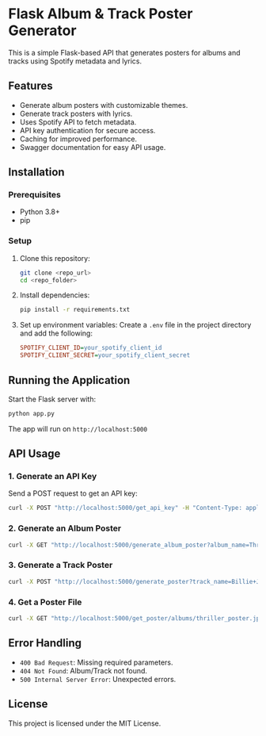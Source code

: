 # Flask Album & Track Poster Generator

This is a simple Flask-based API that generates posters for albums and tracks using Spotify metadata and lyrics.

## Features
- Generate album posters with customizable themes.
- Generate track posters with lyrics.
- Uses Spotify API to fetch metadata.
- API key authentication for secure access.
- Caching for improved performance.
- Swagger documentation for easy API usage.

## Installation
### Prerequisites
- Python 3.8+
- pip

### Setup
1. Clone this repository:
   ```bash
   git clone <repo_url>
   cd <repo_folder>
   ```
2. Install dependencies:
   ```bash
   pip install -r requirements.txt
   ```
3. Set up environment variables:
   Create a `.env` file in the project directory and add the following:
   ```ini
   SPOTIFY_CLIENT_ID=your_spotify_client_id
   SPOTIFY_CLIENT_SECRET=your_spotify_client_secret
   ```

## Running the Application
Start the Flask server with:
```bash
python app.py
```

The app will run on `http://localhost:5000`

## API Usage
### 1. Generate an API Key
Send a POST request to get an API key:
```bash
curl -X POST "http://localhost:5000/get_api_key" -H "Content-Type: application/json" -d '{"username": "your_name"}'
```
### 2. Generate an Album Poster
```bash
curl -X GET "http://localhost:5000/generate_album_poster?album_name=Thriller&artist_name=Michael+Jackson&theme=Dark" -H "X-API-KEY: your_api_key"
```
### 3. Generate a Track Poster
```bash
curl -X POST "http://localhost:5000/generate_poster?track_name=Billie+Jean&artist_name=Michael+Jackson" -H "X-API-KEY: your_api_key"
```
### 4. Get a Poster File
```bash
curl -X GET "http://localhost:5000/get_poster/albums/thriller_poster.jpg" -H "X-API-KEY: your_api_key" --output thriller_poster.jpg
```

## Error Handling
- `400 Bad Request`: Missing required parameters.
- `404 Not Found`: Album/Track not found.
- `500 Internal Server Error`: Unexpected errors.

## License
This project is licensed under the MIT License.

